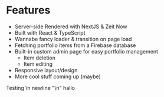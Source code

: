# Features
* Server-side Rendered with NextJS & Zeit Now
* Built with React & TypeScript
* Wannabe fancy loader & transition on page load
* Fetching portfolio items from a Firebase database
* Built-in custom admin page for easy portfolio management
  * Item deletion
  * Item editing
* Responsive layout/design
* More cool stuff coming up (maybe)

Testing \n newline "\n" hallo
